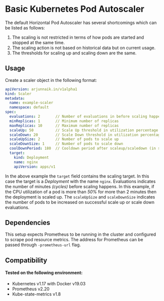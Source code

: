 # Basic Kubernetes Pod Autoscaler

The default Horizontal Pod Autoscaler has several shortcomings which can be listed as follows:

1. The scaling is not restricted in terms of how pods are started and stopped at the same time.
2. The scaling action is not based on historical data but on current usage.
3. The thresholds for scaling up and scaling down are the same.

## Usage

Create a scaler object in the following format:

```yaml
apiVersion: arjunnaik.in/v1alpha1
kind: Scaler
metadata:
  name: example-scaler
  namespace: default
spec:
  evaluations: 2       // Number of evaluations in before scaling happens
  minReplicas: 1       // Minimum number of replicas
  maxReplicas: 10      // Maximum number of replicas
  scaleUp: 50          // Scale Up threshold in utilization percentage
  scaleDown: 20        // Scale Down threshold in utilization percentage
  scaleUpSize: 2       // Number of pods to scale up
  scaleDownSize: 1     // Number of pods to scale down
  coolDownPeriod: 180  // Cooldown period after scaleup/scaledown (in seconds)
  target:
    kind: Deployment
    name: nginx
    apiVersion: apps/v1
```

In the above example the `target` field contains the scaling target. In this case the target is a _Deployment_ with 
the name `nginx`. Evaluations indicates the number of minutes _(cycles)_ before scaling happens. In this example,
if the CPU utilization of a pod is more than _50%_ for more than 2 minutes then the deployment is scaled up. The 
`scaleUpSize` and `scaleDownSize` indicates the number of pods to be increased on successful scale up or scale down
evaluations.

## Dependencies

This setup expects Prometheus to be running in the cluster and configured to scrape pod resource metrics. The address
for Prometheus can be passed through `-prometheus-url` flag.

## Compatibility

#### Tested on the following environment:

- Kubernetes v1.17 with Docker v19.03
- Prometheus v2.20
- Kube-state-metrics v1.8